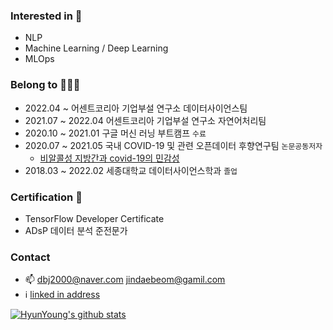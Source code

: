 ### Interested in 👋

- NLP
- Machine Learning / Deep Learning
- MLOps

### Belong to 👩🏼‍💻

- 2022.04 ~ 어센트코리아 기업부설 연구소 데이터사이언스팀
- 2021.07 ~ 2022.04 어센트코리아 기업부설 연구소 자연어처리팀
- 2020.10 ~ 2021.01 구글 머신 러닝 부트캠프 `수료`
- 2020.07 ~ 2021.05 국내 COVID-19 및 관련 오픈데이터 후향연구팀 `논문공동저자` 
  - [비알콜성 지방간과 covid-19의 민감성](https://jkms.org/DOIx.php?id=10.3346/jkms.2021.36.e291)
- 2018.03 ~ 2022.02 세종대학교 데이터사이언스학과 `졸업`


### Certification 🏅
- TensorFlow Developer Certificate
- ADsP 데이터 분석 준전문가


### Contact
- 📫 <dbj2000@naver.com>  <jindaebeom@gamil.com> 
- ℹ️ [linked in address](linkedin.com/in/hyun-young-jin-140b391a6)


[![HyunYoung's github stats](https://github-readme-stats.vercel.app/api?username=dbj2000&show_icons=true)](https://github.com/anuraghazra/github-readme-stats)
